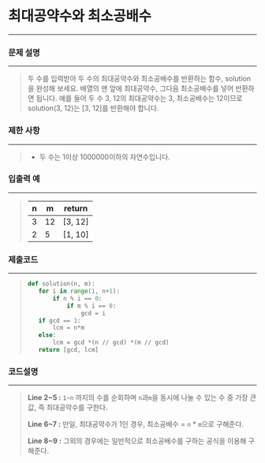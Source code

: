 # 최대공약수와 최소공배수

---



### 문제 설명

---

>두 수를 입력받아 두 수의 최대공약수와 최소공배수를 반환하는 함수, solution을 완성해 보세요. 배열의 맨 앞에 최대공약수, 그다음 최소공배수를 넣어 반환하면 됩니다. 예를 들어 두 수 3, 12의 최대공약수는 3, 최소공배수는 12이므로 solution(3, 12)는 [3, 12]를 반환해야 합니다.



### 제한 사항

---

>* 두 수는 1이상 1000000이하의 자연수입니다.



### 입출력 예

---

>| n    | m    | return  |
>| ---- | ---- | ------- |
>| 3    | 12   | [3, 12] |
>| 2    | 5    | [1, 10] |



### 제출코드

---

>```python
>def solution(n, m):
>    for i in range(1, n+1):
>        if n % i == 0:
>            if m % i == 0:
>                gcd = i
>    if gcd == 1:
>        lcm = n*m
>    else:
>        lcm = gcd *(n // gcd) *(m // gcd)
>    return [gcd, lcm]
>```



### 코드설명

---

>**Line 2~5 :** `1~n` 까지의 수를 순회하며 `n`과`m`을 동시에 나눌 수 있는 수 중 가장 큰 값, 즉 최대공약수를 구한다.
>
>**Line 6~7 :** 만일, 최대공약수가 1인 경우, 최소공배수 = `n` * `m`으로 구해준다.
>
>**Line 8~9 :** 그외의 경우에는 일반적으로 최소공배수를 구하는 공식을 이용해 구해준다. 